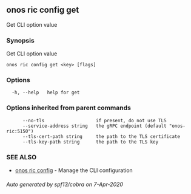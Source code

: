 ## onos ric config get

Get CLI option value

### Synopsis

Get CLI option value

```
onos ric config get <key> [flags]
```

### Options

```
  -h, --help   help for get
```

### Options inherited from parent commands

```
      --no-tls                   if present, do not use TLS
      --service-address string   the gRPC endpoint (default "onos-ric:5150")
      --tls-cert-path string     the path to the TLS certificate
      --tls-key-path string      the path to the TLS key
```

### SEE ALSO

* [onos ric config](onos_ric_config.md)	 - Manage the CLI configuration

###### Auto generated by spf13/cobra on 7-Apr-2020
